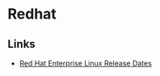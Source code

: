# Redhat

## Links

- [Red Hat Enterprise Linux Release Dates](https://access.redhat.com/articles/3078)

